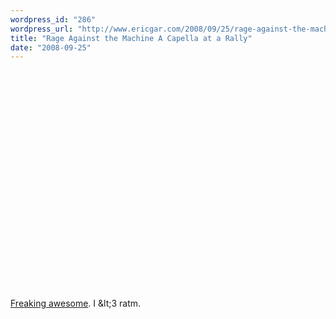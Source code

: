 ```yaml
---
wordpress_id: "286"
wordpress_url: "http://www.ericgar.com/2008/09/25/rage-against-the-machine-a-capella-at-a-rally/"
title: "Rage Against the Machine A Capella at a Rally"
date: "2008-09-25"
---
```

<object width="425" height="350"><param name="movie" value="http://www.youtube.com/v/CYwzW2QFnwo"></param><param name="wmode" value="transparent"></param><embed src="http://www.youtube.com/v/CYwzW2QFnwo" type="application/x-shockwave-flash" wmode="transparent" width="425" height="350"></embed></object>

<span><a href="http://www.youtube.com/watch?v=CYwzW2QFnwo">Freaking awesome</a>. I &amp;lt;3 ratm.</span>
